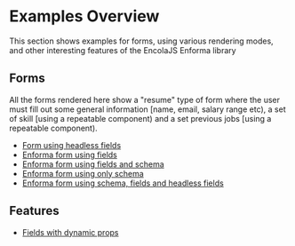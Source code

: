 # Examples Overview

This section shows examples for forms, using various rendering modes, and other interesting features of the EncolaJS Enforma library

## Forms
All the forms rendered here show a "resume" type of form where the user must fill out some general information [name, email, salary range etc), a set of skill [using a repeatable component) and a set previous jobs [using a repeatable 
component).

- [Form using headless fields](headless-components.md)
- [Enforma form using fields](fields.md)
- [Enforma form using fields and schema](fields-and-schema.md)
- [Enforma form using only schema](schema-only.md)
- [Enforma form using schema, fields and headless fields](mixed_form.md)

## Features
- [Fields with dynamic props](dynamic-props.md)